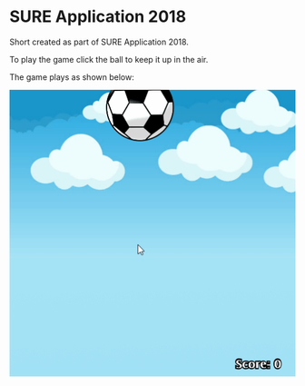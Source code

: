 # SURE Application 2018

Short created as part of SURE Application 2018. 

To play the game click the ball to keep it up in the air. 

The game plays as shown below: 

![Gameplay](/images/gameplay.gif)
